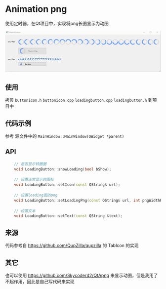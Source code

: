 # Animation png

使用定时器，在Qt项目中，实现将png长图显示为动图

![image](doc/example.gif)

## 使用

拷贝 `buttonicon.h` `buttonicon.cpp` `loadingbutton.cpp` `loadingbutton.h` 到项目中

## 代码示例

参考 源文件中的 `MainWindow::MainWindow(QWidget *parent)`

## API

```c++
    // 是否显示转圈圈
    void LoadingButton::showLoading(bool bShow);

    // 设置正常显示的图标
    void LoadingButton::setIcon(const QString& url);

    // 设置loading图的png
    void LoadingButton::setLoadingPng(const QString& url, int pngWidthPx, int pngHeightPx);

    // 设置文本
    void LoadingButton::setText(const QString &text);
```

## 来源

代码参考自 <https://github.com/QupZilla/qupzilla> 的 TabIcon 的实现

## 其它

也可以使用 <https://github.com/Skycoder42/QtApng> 来显示动图，但是我用了不起作用，因此是自己写代码来实现
